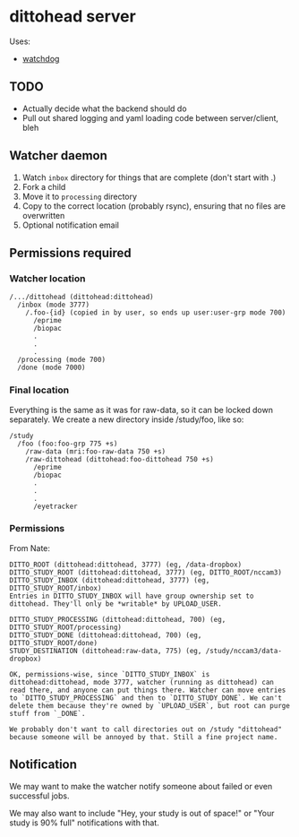 # dittohead server

Uses:

- [watchdog](http://pythonhosted.org/watchdog/)

## TODO

- Actually decide what the backend should do
- Pull out shared logging and yaml loading code between server/client, bleh

## Watcher daemon

1. Watch `inbox` directory for things that are complete (don't start with .)
2. Fork a child
3. Move it to `processing` directory
4. Copy to the correct location (probably rsync), ensuring that no files are overwritten
5. Optional notification email

## Permissions required

### Watcher location

    /.../dittohead (dittohead:dittohead)
      /inbox (mode 3777)
        /.foo-{id} (copied in by user, so ends up user:user-grp mode 700)
          /eprime
          /biopac
          .
          .
          .
      /processing (mode 700)
      /done (mode 7000)

### Final location

Everything is the same as it was for raw-data, so it can be locked down separately. We create a new directory inside /study/foo, like so:

    /study
      /foo (foo:foo-grp 775 +s)
        /raw-data (mri:foo-raw-data 750 +s)
        /raw-dittohead (dittohead:foo-dittohead 750 +s)
          /eprime
          /biopac
          .
          .
          .
          /eyetracker


### Permissions

From Nate:

    DITTO_ROOT (dittohead:dittohead, 3777) (eg, /data-dropbox)
    DITTO_STUDY_ROOT (dittohead:dittohead, 3777) (eg, DITTO_ROOT/nccam3)
    DITTO_STUDY_INBOX (dittohead:dittohead, 3777) (eg, DITTO_STUDY_ROOT/inbox)
    Entries in DITTO_STUDY_INBOX will have group ownership set to dittohead. They'll only be *writable* by UPLOAD_USER.

    DITTO_STUDY_PROCESSING (dittohead:dittohead, 700) (eg, DITTO_STUDY_ROOT/processing)
    DITTO_STUDY_DONE (dittohead:dittohead, 700) (eg, DITTO_STUDY_ROOT/done)
    STUDY_DESTINATION (dittohead:raw-data, 775) (eg, /study/nccam3/data-dropbox)

    OK, permissions-wise, since `DITTO_STUDY_INBOX` is dittohead:dittohead, mode 3777, watcher (running as dittohead) can read there, and anyone can put things there. Watcher can move entries to `DITTO_STUDY_PROCESSING` and then to `DITTO_STUDY_DONE`. We can't delete them because they're owned by `UPLOAD_USER`, but root can purge stuff from `_DONE`. 

    We probably don't want to call directories out on /study "dittohead" because someone will be annoyed by that. Still a fine project name.



## Notification

We may want to make the watcher notify someone about failed or even successful jobs.

We may also want to include "Hey, your study is out of space!" or "Your study is 90% full" notifications with that.


